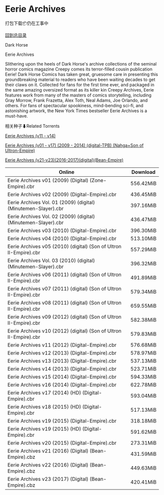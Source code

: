 # Eerie Archives

打包下载📦仍在工事中

[回到总目录](/Catalogs.md)

Dark Horse

Eerie Archives

Slithering upon the heels of Dark Horse's archive collections of the seminal horror comics magazine Creepy comes its terror-filled cousin publication Eerie! Dark Horse Comics has taken great, gruesome care in presenting this groundbreaking material to readers who have been waiting decades to get their claws on it. Collected for fans for the first time ever, and packaged in the same amazing oversized format as its killer kin Creepy Archives, Eerie features work from many of the masters of comics storytelling, including Gray Morrow, Frank Frazetta, Alex Toth, Neal Adams, Joe Orlando, and others. For fans of spectacular spookiness, mind-bending sci-fi, and astonishing artwork, the New York Times bestseller Eerie Archives is a must-have.





相关种子⬇Related Torrents

[Eerie Archives (v11 - v14)](https://github.com/alicewish/markdown/blob/master/torrent/Eerie-Archives--v11---v14.md)

[Eerie Archives (v01 - v17) (2009 - 2014) (digital-TPB) (Nahga+Son of Ultron-Empire)](https://github.com/alicewish/markdown/blob/master/torrent/Eerie-Archives--v01---v17---2009---2014---digital-TPB---Nahga-Son-of-Ultron-Empire.md)

[Eerie Archives (v21-v23)(2016-2017)(digital)(Bean-Empire)](https://github.com/alicewish/markdown/blob/master/torrent/Eerie-Archives--v21-v23--2016-2017--digital--Bean-Empire.md)

Online | Download
--- | ---
Eerie Archives v01 (2009) (Digital) (Zone-Empire).cbr | 556.42MiB
Eerie Archives v02 (2009) (Digital-Empire).cbr | 436.45MiB
Eerie Archives Vol. 01 (2009) (digital) (Minutemen-Slayer).cbr | 397.16MiB
Eerie Archives Vol. 02 (2009) (digital) (Minutemen-Slayer).cbr | 436.47MiB
Eerie Archives v03 (2010) (Digital-Empire).cbr | 396.30MiB
Eerie Archives v04 (2010) (Digital-Empire).cbr | 513.10MiB
Eerie Archives v05 (2010) (digital) (Son of Ultron II-Empire).cbr | 557.29MiB
Eerie Archives Vol. 03 (2010) (digital) (Minutemen-Slayer).cbr | 396.32MiB
Eerie Archives v06 (2011) (digital) (Son of Ultron II-Empire).cbr | 491.89MiB
Eerie Archives v07 (2011) (digital) (Son of Ultron II-Empire).cbr | 579.34MiB
Eerie Archives v08 (2011) (digital) (Son of Ultron II-Empire).cbr | 659.55MiB
Eerie Archives v09 (2012) (digital) (Son of Ultron II-Empire).cbr | 582.38MiB
Eerie Archives v10 (2012) (digital) (Son of Ultron II-Empire).cbr | 579.83MiB
Eerie Archives v11 (2012) (Digital-Empire).cbr | 576.68MiB
Eerie Archives v12 (2013) (Digital-Empire).cbr | 578.97MiB
Eerie Archives v13 (2013) (Digital-Empire).cbr | 537.13MiB
Eerie Archives v14 (2013) (Digital-Empire).cbr | 523.71MiB
Eerie Archives v15 (2014) (Digital-Empire).cbr | 594.33MiB
Eerie Archives v16 (2014) (Digital-Empire).cbr | 622.78MiB
Eerie Archives v17 (2014) (HD) (Digital-Empire).cbr | 593.04MiB
Eerie Archives v18 (2015) (HD) (Digital-Empire).cbr | 517.13MiB
Eerie Archives v19 (2015) (Digital-Empire).cbr | 318.18MiB
Eerie Archives v19 (2015) (HD) (Digital-Empire).cbr | 591.62MiB
Eerie Archives v20 (2015) (Digital-Empire).cbr | 273.31MiB
Eerie Archives v21 (2016) (Digital) (Bean-Empire).cbz | 431.59MiB
Eerie Archives v22 (2016) (Digital) (Bean-Empire).cbz | 449.63MiB
Eerie Archives v23 (2017) (Digital) (Bean-Empire).cbz | 420.41MiB
